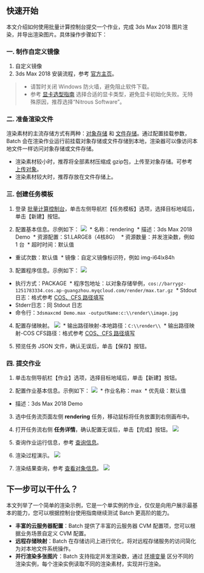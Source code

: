 
## 快速开始
本文介绍如何使用批量计算控制台提交一个作业，完成 3ds Max 2018 图片渲染，并导出渲染图片。具体操作步骤如下：
### 一. 制作自定义镜像
1. 自定义镜像
2. 3ds Max 2018 安装流程，参考 [官方主页](https://www.autodesk.com/products/3ds-max/overview)。

>
>- 请暂时关闭 Windows 防火墙，避免阻止软件下载。
>- 参考 [显卡选型指南](https://knowledge.autodesk.com/zh-hans/support/3ds-max/learn-explore/caas/CloudHelp/cloudhelp/2015/CHS/3DSMax/files/GUID-3D6B4C8E-8C0D-4A9C-BFB0-2463803268CE-htm.html) 选择合适的显卡类型，避免显卡初始化失败。无特殊原因，推荐选择“Nitrous Software”。

### 二. 准备渲染文件
渲染素材的主流存储方式有两种：[对象存储](https://intl.cloud.tencent.com/document/product/436) 和 [文件存储](https://intl.cloud.tencent.com/document/product/582)。通过配置挂载参数，Batch 会在渲染作业运行前挂载对象存储或文件存储到本地，渲染器可以像访问本地文件一样访问对象存储或文件存储。

- 渲染素材较小时，推荐将全部素材压缩成 gzip包，上传至对象存储。可参考 [上传对象](https://cloud.tencent.com/document/product/436/13321)。
- 渲染素材较大时，推荐存放在文件存储上。

### 三. 创建任务模板
1. 登录 [批量计算控制台](https://console.cloud.tencent.com/batch/task)，单击左侧导航栏【任务模板】选项，选择目标地域后，单击【新建】按钮。

2. 配置基本信息。示例如下：
![](https://main.qcloudimg.com/raw/0a6bff4423320bb7318225f13a56a24e.png)
  * 名称：rendering
  * 描述：3ds Max 2018 Demo
  * 资源配置：S1.LARGE8（4核8G）
  * 资源数量：并发渲染数，例如 1 台
  * 超时时间：默认值
  * 重试次数：默认值
  * 镜像：自定义镜像标识符，例如 img-i64lx84h

3. 配置程序信息。示例如下：
![](https://main.qcloudimg.com/raw/15650e325d5507a0302896e44de45f7f.png)
  * 执行方式：PACKAGE
  * 程序包地址：以对象存储举例，`cos://barrygz-1251783334.cos.ap-guangzhou.myqcloud.com/render/max.tar.gz`
  * Stdout日志：格式参考 [COS、CFS 路径填写](https://cloud.tencent.com/document/product/599/13996)
  * Stderr日志：同 Stdout 日志
  * 命令行：`3dsmaxcmd Demo.max -outputName:c:\\render\\image.jpg`

4. 配置存储映射。
![](https://main.qcloudimg.com/raw/a7d312aa78f460b30ed67d1758b395ba.png)
  * 输出路径映射-本地路径：`C:\\render\\`
  * 输出路径映射-COS CFS路径：格式参考 [COS、CFS 路径填写](https://cloud.tencent.com/document/product/599/13996)

5. 预览任务 JSON 文件，确认无误后，单击【保存】按钮。

### 四. 提交作业
1. 单击左侧导航栏【作业】选项，选择目标地域后，单击【新建】按钮。

2. 配置作业基本信息。示例如下：
  ![](https://main.qcloudimg.com/raw/95ad2a781a05eb5306a6afadc4096565.png)
  * 作业名称：max
  * 优先级：默认值
  * 描述：3ds Max 2018 Demo

3. 选中任务流页面左侧 **rendering** 任务，移动鼠标将任务放置到右侧画布中。

4. 打开任务流右侧 **任务详情**，确认配置无误后，单击【完成】按钮。
![](https://main.qcloudimg.com/raw/6465facbf8bcac90153b4a055d78c4a1.png)

5. 查询作业运行信息，参考 [查询信息](https://cloud.tencent.com/document/product/599/14567)。

6. 渲染过程演示。
![](https://main.qcloudimg.com/raw/940a3048a62c3db4379ff18b5219832e.jpg)

7. 渲染结果查询，参考 [查看对象信息](https://cloud.tencent.com/document/product/436/13326)。
![](https://main.qcloudimg.com/raw/c8ee9f1e8e5cc2baf01b01ad27ef3a97.png)

## 下一步可以干什么？
本文列举了一个简单的渲染示例，它是一个单实例的作业，仅仅是向用户展示最基本的能力，您可以根据控制台使用指南继续测试 Batch 更高阶的能力。
- **丰富的云服务器配置**：Batch 提供了丰富的云服务器 CVM 配置项，您可以根据业务场景自定义 CVM 配置。
- **远程存储映射**：Batch 在存储访问上进行优化，将对远程存储服务的访问简化为对本地文件系统操作。
- **并行渲染多张图片**：Batch 支持指定并发渲染数，通过 [环境变量](https://cloud.tencent.com/document/product/599/11752) 区分不同的渲染实例，每个渲染实例读取不同的渲染素材，实现并行渲染。

